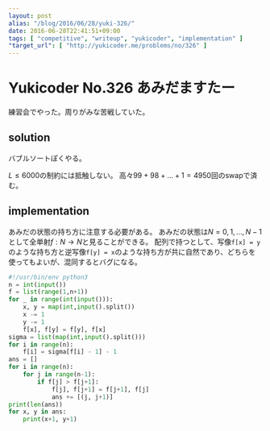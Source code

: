 ```yaml
---
layout: post
alias: "/blog/2016/06/28/yuki-326/"
date: 2016-06-28T22:41:51+09:00
tags: [ "competitive", "writeup", "yukicoder", "implementation" ]
"target_url": [ "http://yukicoder.me/problems/no/326" ]
---
```


# Yukicoder No.326 あみだますたー

練習会でやった。周りがみな苦戦していた。

## solution

バブルソートぽくやる。

$L \le 6000$の制約には抵触しない。
高々$99 + 98 + \dots + 1 = 4950$回のswapで済む。

## implementation

あみだの状態の持ち方に注意する必要がある。
あみだの状態は$N = { 0, 1, \dots, N-1 }$として全単射$f : N \to N$と見ることができる。
配列で持つとして、写像`f[x] = y`のような持ち方と逆写像`f[y] = x`のような持ち方が共に自然であり、どちらを使ってもよいが、混同するとバグになる。

``` python
#!/usr/bin/env python3
n = int(input())
f = list(range(1,n+1))
for _ in range(int(input())):
    x, y = map(int,input().split())
    x -= 1
    y -= 1
    f[x], f[y] = f[y], f[x]
sigma = list(map(int,input().split()))
for i in range(n):
    f[i] = sigma[f[i] - 1] - 1
ans = []
for i in range(n):
    for j in range(n-1):
        if f[j] > f[j+1]:
            f[j], f[j+1] = f[j+1], f[j]
            ans += [(j, j+1)]
print(len(ans))
for x, y in ans:
    print(x+1, y+1)
```
